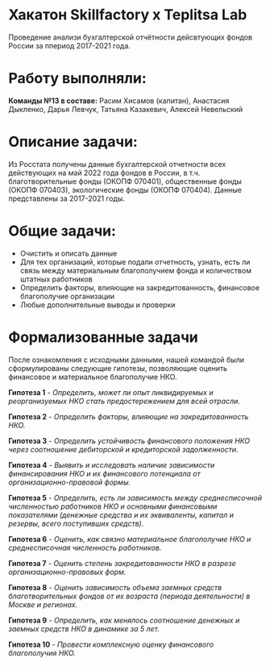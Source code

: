 # Хакатон Skillfactory x Teplitsa Lab

Проведение анализи бухгалтерской отчётности дейсвтующих фондов России за ппериод 2017-2021 года. 

# Работу выполняли: 

**Команды №13 в составе:** Расим Хисамов (капитан), Анастасия Дыкленко, Дарья Левчук, Татьяна Казакевич, Алексей Невельский

# Описание задачи:

Из Росстата получены данные бухгалтерской отчетности всех действующих на май 2022 года фондов в России, в т.ч. благотворительные фонды (ОКОПФ 070401), общественные фонды (ОКОПФ 070403), экологические фонды (ОКОПФ 070404). Данные представлены за 2017-2021 годы.

# Общие задачи:

- Очистить и описать данные
- Для тех организаций, которые подали отчетность, узнать, есть ли связь между материальным благополучием фонда и количеством штатных работников
- Определить факторы, влияющие на закредитованность, финансовое благополучие организации
- Любые дополнительные выводы и проверки

# Формализованные задачи

После ознакомления с исходными данными, нашей командой были сформулированы следующие гипотезы, позволяющие оценить финансовое и материальное благополучие НКО.

**Гипотеза 1** - *Определить, может ли опыт ликвидируемых и реорганизуемых НКО стать предостережением для всей отрасли.*

**Гипотеза 2** - *Определить факторы, влияющие на закредитованность НКО.*

**Гипотеза 3** - *Определить устойчивость финансового положения НКО через соотношение дебиторской и кредиторской задолженности.*

**Гипотеза 4** - *Выявить и исследовать наличие зависимости финансирования НКО и их финансового потенциала от организационно-правовой формы.*

**Гипотеза 5** - *Определить, есть ли зависимость  между среднесписочной численностью работников НКО и основными финансовыми показателями (денежные средства и их эквиваленты, капитал и резервы, всего поступивших средств).*

**Гипотеза 6** - *Оценить, как связно материальное благополучие НКО и среднесписочная численность работников.*

**Гипотеза 7** - *Оценить степень закредитованности НКО в разрезе организационно-правовых форм.*

**Гипотеза 8** - *Оценить зависимость объема заемных средств благотворительных фондов от их возраста (периода деятельности) в Москве и регионах.*

**Гипотеза 9** - *Определить, как менялось соотношение денежных и заемных средств НКО в динамике за 5 лет.*

**Гипотеза 10** - *Провести комплексную оценку финансового благополучия НКО.*

